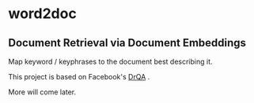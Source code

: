 # word2doc

## Document Retrieval via Document Embeddings

Map keyword / keyphrases to the document best describing it.

This project is based on Facebook's [DrQA](https://github.com/facebookresearch/DrQA) .

More will come later.


